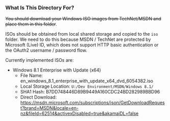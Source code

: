 ### What Is This Directory For?

~~You should download your Windows ISO images from TechNet/MSDN and place them in this folder~~.

ISOs should be obtained from local shared storage and copied to the `iso` folder. We need to do this because MSDN / TechNet are protected by Microsoft (Live) ID, which does not support HTTP basic authentication or the OAuth2 username / password flow.

Currently implemented ISOs are:

* Windows 8.1 Enterprise with Update (x64)
    * File Name: en_windows_8.1_enterprise_with_update_x64_dvd_6054382.iso
    * Local Storage Location: `U:/Dev Environment/MSDN/Windows 8.1/`
    * SHA1 Hash: B7DD748446D89B9449A160CDC24BD282989BBD96
    * Direct Download: https://msdn.microsoft.com/subscriptions/json/GetDownloadRequest?brand=MSDN&locale=en-nz&fileId=62514&activexDisabled=true&akamaiDL=false